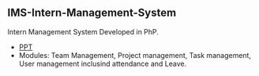 ## IMS-Intern-Management-System
Intern Management System Developed in PhP.

* [PPT](/_InternManagementSystem%20%20-%20vijay.pdf)
* Modules: Team Management, Project management, Task management, User management inclusind attendance and Leave.

